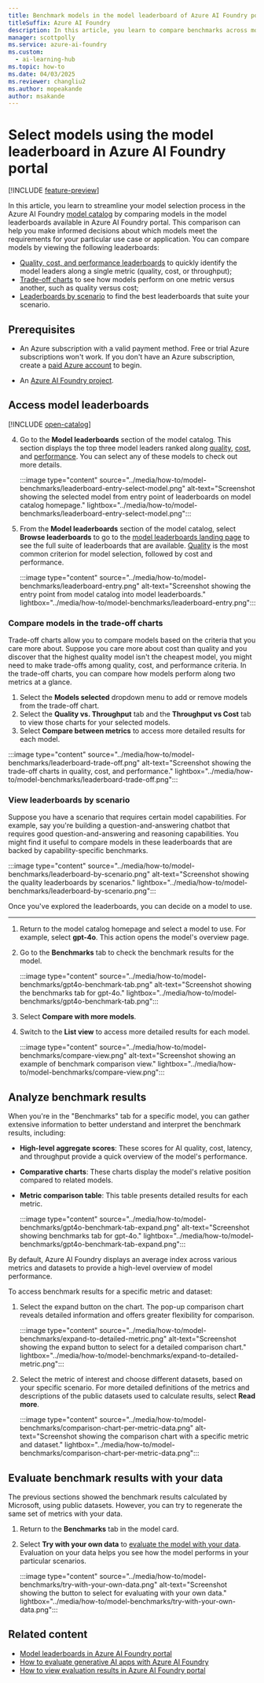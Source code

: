 ```yaml
---
title: Benchmark models in the model leaderboard of Azure AI Foundry portal
titleSuffix: Azure AI Foundry
description: In this article, you learn to compare benchmarks across models and datasets, using the model leaderboard and the benchmarks feature in Azure AI Foundry portal.
manager: scottpolly
ms.service: azure-ai-foundry
ms.custom:
  - ai-learning-hub
ms.topic: how-to
ms.date: 04/03/2025
ms.reviewer: changliu2
ms.author: mopeakande
author: msakande
---
```


# Select models using the model leaderboard in Azure AI Foundry portal

[!INCLUDE [feature-preview](../includes/feature-preview.md)]

In this article, you learn to streamline your model selection process in the Azure AI Foundry [model catalog](../how-to/model-catalog-overview.md) by comparing models in the model leaderboards available in Azure AI Foundry portal. This comparison can help you make informed decisions about which models meet the requirements for your particular use case or application. You can compare models by viewing the following leaderboards:

- [Quality, cost, and performance leaderboards](#quality-cost-and-performance-leaderboards) to quickly identify the model leaders along a single metric (quality, cost, or throughput);
- [Trade-off charts](#trade-off-charts) to see how models perform on one metric versus another, such as quality versus cost;
- [Leaderboards by scenario](#leaderboards-by-scenario) to find the best leaderboards that suite your scenario.


## Prerequisites

- An Azure subscription with a valid payment method. Free or trial Azure subscriptions won't work. If you don't have an Azure subscription, create a [paid Azure account](https://azure.microsoft.com/pricing/purchase-options/pay-as-you-go) to begin.

- An [Azure AI Foundry project](create-projects.md).

## Access model leaderboards

[!INCLUDE [open-catalog](../includes/open-catalog.md)]

4. Go to the **Model leaderboards** section of the model catalog. This section displays the top three model leaders ranked along [quality](#quality), [cost](#cost), and [performance](#cost). You can select any of these models to check out more details.

    :::image type="content" source="../media/how-to/model-benchmarks/leaderboard-entry-select-model.png" alt-text="Screenshot showing the selected model from entry point of leaderboards on model catalog homepage." lightbox="../media/how-to/model-benchmarks/leaderboard-entry-select-model.png":::

1. From the **Model leaderboards** section of the model catalog, select **Browse leaderboards**  to go to the [model leaderboards landing page](https://aka.ms/model-leaderboards) to see the full suite of leaderboards that are available. [Quality](#quality) is the most common criterion for model selection, followed by cost and performance.

    :::image type="content" source="../media/how-to/model-benchmarks/leaderboard-entry.png" alt-text="Screenshot showing the entry point from model catalog into model leaderboards." lightbox="../media/how-to/model-benchmarks/leaderboard-entry.png"::: 

### Compare models in the trade-off charts

Trade-off charts allow you to compare models based on the criteria that you care more about. Suppose you care more about cost than quality and you discover that the highest quality model isn't the cheapest model, you might need to make trade-offs among quality, cost, and performance criteria. In the trade-off charts, you can compare how models perform along two metrics at a glance. 

1. Select the **Models selected** dropdown menu to add or remove models from the trade-off chart.
1. Select the **Quality vs. Throughput** tab and the **Throughput vs Cost** tab to view those charts for your selected models.
1. Select **Compare between metrics** to access more detailed results for each model.

:::image type="content" source="../media/how-to/model-benchmarks/leaderboard-trade-off.png" alt-text="Screenshot showing the trade-off charts in quality, cost, and performance." lightbox="../media/how-to/model-benchmarks/leaderboard-trade-off.png":::

### View leaderboards by scenario

Suppose you have a scenario that requires certain model capabilities. For example, say you're building a question-and-answering chatbot that requires good question-and-answering and reasoning capabilities. You might find it useful to compare models in these leaderboards that are backed by capability-specific benchmarks.

:::image type="content" source="../media/how-to/model-benchmarks/leaderboard-by-scenario.png" alt-text="Screenshot showing the quality leaderboards by scenarios." lightbox="../media/how-to/model-benchmarks/leaderboard-by-scenario.png":::


Once you've explored the leaderboards, you can decide on a model to use. 

---

1. Return to the model catalog homepage and select a model to use. For example, select **gpt-4o**. This action opens the model's overview page.

1. Go to the **Benchmarks** tab to check the benchmark results for the model.
  
    :::image type="content" source="../media/how-to/model-benchmarks/gpt4o-benchmark-tab.png" alt-text="Screenshot showing the  benchmarks tab for gpt-4o." lightbox="../media/how-to/model-benchmarks/gpt4o-benchmark-tab.png":::

1. Select **Compare with more models**.

1. Switch to the **List view** to access more detailed results for each model.

    :::image type="content" source="../media/how-to/model-benchmarks/compare-view.png" alt-text="Screenshot showing an example of benchmark comparison view." lightbox="../media/how-to/model-benchmarks/compare-view.png":::

## Analyze benchmark results

When you're in the "Benchmarks" tab for a specific model, you can gather extensive information to better understand and interpret the benchmark results, including:

- **High-level aggregate scores**: These scores for AI quality, cost, latency, and throughput provide a quick overview of the model's performance.
- **Comparative charts**: These charts display the model's relative position compared to related models.
- **Metric comparison table**: This table presents detailed results for each metric.

    :::image type="content" source="../media/how-to/model-benchmarks/gpt4o-benchmark-tab-expand.png" alt-text="Screenshot showing benchmarks tab for gpt-4o." lightbox="../media/how-to/model-benchmarks/gpt4o-benchmark-tab-expand.png":::

By default, Azure AI Foundry displays an average index across various metrics and datasets to provide a high-level overview of model performance.

To access benchmark results for a specific metric and dataset:

1. Select the expand button on the chart. The pop-up comparison chart reveals detailed information and offers greater flexibility for comparison.

    :::image type="content" source="../media/how-to/model-benchmarks/expand-to-detailed-metric.png" alt-text="Screenshot showing the expand button to select for a detailed comparison chart." lightbox="../media/how-to/model-benchmarks/expand-to-detailed-metric.png":::

1. Select the metric of interest and choose different datasets, based on your specific scenario. For more detailed definitions of the metrics and descriptions of the public datasets used to calculate results, select **Read more**.

    :::image type="content" source="../media/how-to/model-benchmarks/comparison-chart-per-metric-data.png" alt-text="Screenshot showing the comparison chart with a specific metric and dataset." lightbox="../media/how-to/model-benchmarks/comparison-chart-per-metric-data.png":::


## Evaluate benchmark results with your data

The previous sections showed the benchmark results calculated by Microsoft, using public datasets. However, you can try to regenerate the same set of metrics with your data.

1. Return to the **Benchmarks** tab in the model card.
1. Select **Try with your own data** to [evaluate the model with your data](evaluate-generative-ai-app.md#model-and-prompt-evaluation). Evaluation on your data helps you see how the model performs in your particular scenarios.

    :::image type="content" source="../media/how-to/model-benchmarks/try-with-your-own-data.png" alt-text="Screenshot showing the button to select for evaluating with your own data." lightbox="../media/how-to/model-benchmarks/try-with-your-own-data.png":::

## Related content

- [Model leaderboards in Azure AI Foundry portal](../concepts/model-benchmarks.md)
- [How to evaluate generative AI apps with Azure AI Foundry](evaluate-generative-ai-app.md)
- [How to view evaluation results in Azure AI Foundry portal](evaluate-results.md)
